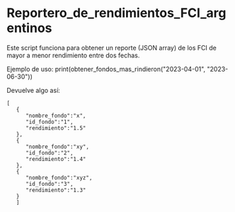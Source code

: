 # Reportero_de_rendimientos_FCI_argentinos
Este script funciona para obtener un reporte (JSON array) de los FCI de mayor a menor rendimiento entre dos fechas.

Ejemplo de uso:
print(obtener_fondos_mas_rindieron("2023-04-01", "2023-06-30"))

Devuelve algo así:
```
[
   {
      "nombre_fondo":"x",
      "id_fondo":"1",
      "rendimiento":"1.5"
   },
   {
      "nombre_fondo":"xy",
      "id_fondo":"2",
      "rendimiento":"1.4"
   },
   {
      "nombre_fondo":"xyz",
      "id_fondo":"3",
      "rendimiento":"1.3"
   }
   ]
```
